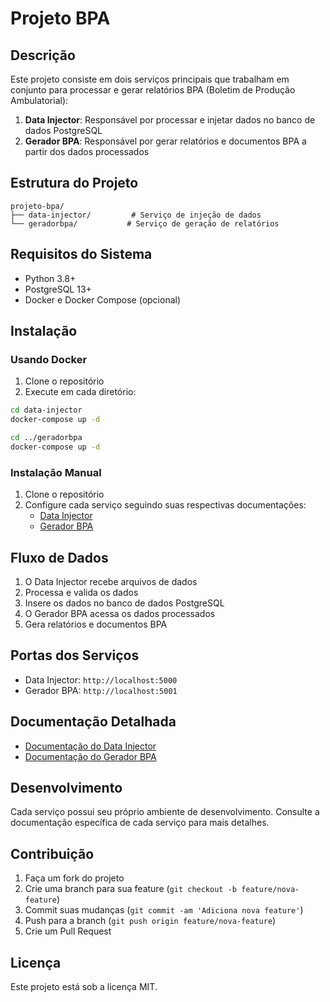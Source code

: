 # Projeto BPA

## Descrição
Este projeto consiste em dois serviços principais que trabalham em conjunto para processar e gerar relatórios BPA (Boletim de Produção Ambulatorial):

1. **Data Injector**: Responsável por processar e injetar dados no banco de dados PostgreSQL
2. **Gerador BPA**: Responsável por gerar relatórios e documentos BPA a partir dos dados processados

## Estrutura do Projeto
```
projeto-bpa/
├── data-injector/         # Serviço de injeção de dados
└── geradorbpa/           # Serviço de geração de relatórios
```

## Requisitos do Sistema
- Python 3.8+
- PostgreSQL 13+
- Docker e Docker Compose (opcional)

## Instalação

### Usando Docker
1. Clone o repositório
2. Execute em cada diretório:
```bash
cd data-injector
docker-compose up -d

cd ../geradorbpa
docker-compose up -d
```

### Instalação Manual
1. Clone o repositório
2. Configure cada serviço seguindo suas respectivas documentações:
   - [Data Injector](data-injector/README.md)
   - [Gerador BPA](geradorbpa/README.md)

## Fluxo de Dados
1. O Data Injector recebe arquivos de dados
2. Processa e valida os dados
3. Insere os dados no banco de dados PostgreSQL
4. O Gerador BPA acessa os dados processados
5. Gera relatórios e documentos BPA

## Portas dos Serviços
- Data Injector: `http://localhost:5000`
- Gerador BPA: `http://localhost:5001`

## Documentação Detalhada
- [Documentação do Data Injector](data-injector/README.md)
- [Documentação do Gerador BPA](geradorbpa/README.md)

## Desenvolvimento
Cada serviço possui seu próprio ambiente de desenvolvimento. Consulte a documentação específica de cada serviço para mais detalhes.

## Contribuição
1. Faça um fork do projeto
2. Crie uma branch para sua feature (`git checkout -b feature/nova-feature`)
3. Commit suas mudanças (`git commit -am 'Adiciona nova feature'`)
4. Push para a branch (`git push origin feature/nova-feature`)
5. Crie um Pull Request

## Licença
Este projeto está sob a licença MIT. 